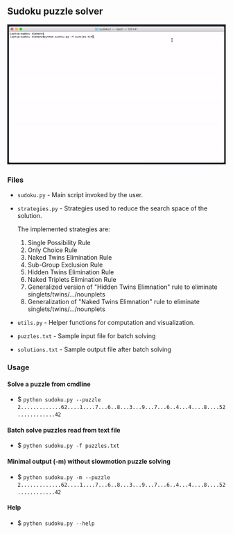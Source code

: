 
## Sudoku puzzle solver
![demo.gif](https://github.com/kishorepv/Sudoku/blob/master/demo.gif)

### Files

* `sudoku.py` - Main script invoked by the user.
* `strategies.py` - Strategies used to reduce the search space of the solution.  

  The implemented strategies are:
   1. Single Possibility Rule  
   2. Only Choice Rule  
   3. Naked Twins Elimination Rule  
   4. Sub-Group Exclusion Rule  
   5. Hidden Twins Elimination Rule 
   6. Naked Triplets Elimination Rule  
   7. Generalized version of "Hidden Twins Elimnation" rule to eliminate singlets/twins/.../nounplets
   8. Generalization of "Naked Twins Elimnation" rule to eliminate singlets/twins/.../nounplets 
     

* `utils.py` - Helper functions for computation and visualization.
* `puzzles.txt` - Sample input file for batch solving
* `solutions.txt` - Sample output file after batch solving


### Usage
#### Solve a puzzle from cmdline
* $ `python sudoku.py --puzzle 2.............62....1....7...6..8...3...9...7...6..4...4....8....52............42`
#### Batch solve puzzles read from text file
* $ `python sudoku.py -f puzzles.txt`
#### Minimal output (-m) without slowmotion puzzle solving 
* $ `python sudoku.py -m --puzzle 2.............62....1....7...6..8...3...9...7...6..4...4....8....52............42`
#### Help
* $ `python sudoku.py --help`
